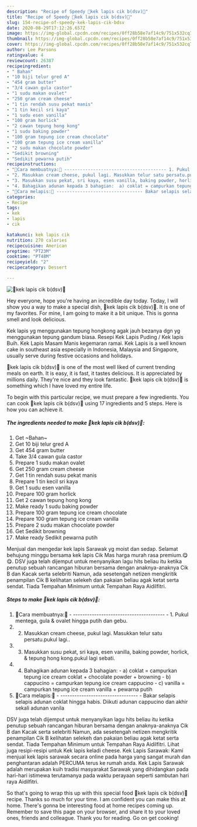 ```yaml
---
description: "Recipe of Speedy 👑kek lapis cik b(dsv)👑"
title: "Recipe of Speedy 👑kek lapis cik b(dsv)👑"
slug: 154-recipe-of-speedy-kek-lapis-cik-bdsv
date: 2020-08-29T17:12:26.657Z
image: https://img-global.cpcdn.com/recipes/0ff28b58e7af14c9/751x532cq70/👑kek-lapis-cik-bdsv👑-resipi-foto-utama.jpg
thumbnail: https://img-global.cpcdn.com/recipes/0ff28b58e7af14c9/751x532cq70/👑kek-lapis-cik-bdsv👑-resipi-foto-utama.jpg
cover: https://img-global.cpcdn.com/recipes/0ff28b58e7af14c9/751x532cq70/👑kek-lapis-cik-bdsv👑-resipi-foto-utama.jpg
author: Lee Parsons
ratingvalue: 4
reviewcount: 26387
recipeingredient:
- " Bahan"
- "10 biji telur gred A"
- "454 gram butter"
- "3/4 cawan gula castor"
- "1 sudu makan ovalet"
- "250 gram cream cheese"
- "1 tin rendah susu pekat manis"
- "1 tin kecil sri kaya"
- "1 sudu esen vanilla"
- "100 gram horlick"
- "2 cawan tepung hong kong"
- "1 sudu baking powder"
- "100 gram tepung ice cream chocolate"
- "100 gram tepung ice cream vanilla"
- "2 sudu makan chocolate powder"
- "Sedikit browning"
- "Sedikit pewarna putih"
recipeinstructions:
- "🎈Cara membuatnya:🎈 --------------------------------------- 1. Pukul mentega, gula &amp; ovalet hingga putih dan gebu."
- "2. Masukkan cream cheese, pukul lagi. Masukkan telur satu persatu.pukul lagi.."
- "3. Masukkan susu pekat, sri kaya, esen vanilla, baking powder, horlick, &amp; tepung hong kong.pukul lagi sebati."
- "4. Bahagikan adunan kepada 3 bahagian:  a) coklat = campurkan tepung ice cream coklat + chocolate powder + browning b) cappucino = campurkan tepung ice cream cappucino c) vanilla = campurkan tepung ice cream vanilla + pewarna putih"
- "🎈Cara melapis:🎈 --------------------------------- Bakar selapis selapis adunan coklat hingga habis. Diikuti adunan cappucino dan akhir sekali adunan vanila"
categories:
- Recipe
tags:
- kek
- lapis
- cik

katakunci: kek lapis cik 
nutrition: 270 calories
recipecuisine: American
preptime: "PT23M"
cooktime: "PT48M"
recipeyield: "2"
recipecategory: Dessert

---
```



![👑kek lapis cik b(dsv)👑](https://img-global.cpcdn.com/recipes/0ff28b58e7af14c9/751x532cq70/👑kek-lapis-cik-bdsv👑-resipi-foto-utama.jpg)

Hey everyone, hope you're having an incredible day today. Today, I will show you a way to make a special dish, 👑kek lapis cik b(dsv)👑. It is one of my favorites. For mine, I am going to make it a bit unique. This is gonna smell and look delicious.

Kek lapis yg menggunakan tepung hongkong agak jauh bezanya dgn yg menggunakan tepung gandum biasa. Resepi Kek Lapis Puding / Kek lapis Buih. Kek Lapis Masam Manis kegemaran ramai. Kek Lapis is a well known cake in southeast asia especially in Indonesia, Malaysia and Singapore, usually serve during festive occasions and holidays.

👑kek lapis cik b(dsv)👑 is one of the most well liked of current trending meals on earth. It is easy, it is fast, it tastes delicious. It is appreciated by millions daily. They're nice and they look fantastic. 👑kek lapis cik b(dsv)👑 is something which I have loved my entire life.


To begin with this particular recipe, we must prepare a few ingredients. You can cook 👑kek lapis cik b(dsv)👑 using 17 ingredients and 5 steps. Here is how you can achieve it.

<!--inarticleads1-->

##### The ingredients needed to make 👑kek lapis cik b(dsv)👑:

1. Get  ~Bahan~
1. Get 10 biji telur gred A
1. Get 454 gram butter
1. Take 3/4 cawan gula castor
1. Prepare 1 sudu makan ovalet
1. Get 250 gram cream cheese
1. Get 1 tin rendah susu pekat manis
1. Prepare 1 tin kecil sri kaya
1. Get 1 sudu esen vanilla
1. Prepare 100 gram horlick
1. Get 2 cawan tepung hong kong
1. Make ready 1 sudu baking powder
1. Prepare 100 gram tepung ice cream chocolate
1. Prepare 100 gram tepung ice cream vanilla
1. Prepare 2 sudu makan chocolate powder
1. Get Sedikit browning
1. Make ready Sedikit pewarna putih


Menjual dan mengedar kek lapis Sarawak yg moist dan sedap. Selamat behujung minggu bersama kek lapis Cik Mas harga murah rasa premium.😋😋. DSV juga telah dijemput untuk menyanyikan lagu hits beliau itu ketika penutup sebuah rancangan hiburan bersama dengan anaknya-anaknya Cik B dan Kacak serta selebriti Namun, ada sesetengah netizen mengkritik penampilan Cik B kelihatan selekeh dan pakaian beliau agak ketat serta sendat. Tiada Tempahan Minimum untuk Tempahan Raya Aidilfitri. 

<!--inarticleads2-->

##### Steps to make 👑kek lapis cik b(dsv)👑:

1. 🎈Cara membuatnya:🎈 - --------------------------------------- - 1. Pukul mentega, gula &amp; ovalet hingga putih dan gebu.
1. 2. Masukkan cream cheese, pukul lagi. Masukkan telur satu persatu.pukul lagi..
1. 3. Masukkan susu pekat, sri kaya, esen vanilla, baking powder, horlick, &amp; tepung hong kong.pukul lagi sebati.
1. 4. Bahagikan adunan kepada 3 bahagian:  - a) coklat = campurkan tepung ice cream coklat + chocolate powder + browning - b) cappucino = campurkan tepung ice cream cappucino - c) vanilla = campurkan tepung ice cream vanilla + pewarna putih
1. 🎈Cara melapis:🎈 - --------------------------------- - Bakar selapis selapis adunan coklat hingga habis. Diikuti adunan cappucino dan akhir sekali adunan vanila


DSV juga telah dijemput untuk menyanyikan lagu hits beliau itu ketika penutup sebuah rancangan hiburan bersama dengan anaknya-anaknya Cik B dan Kacak serta selebriti Namun, ada sesetengah netizen mengkritik penampilan Cik B kelihatan selekeh dan pakaian beliau agak ketat serta sendat. Tiada Tempahan Minimum untuk Tempahan Raya Aidilfitri. Lihat juga resipi-resipi untuk Kek lapis keladi cheese. Kek Lapis Sarawak: Kami menjual kek lapis sarawak secara online pada harga yang sangat murah dan penghantaran adalah PERCUMA terus ke rumah anda. Kek Lapis Sarawak adalah merupakan kuih tradisi masyarakat Sarawak yang dihidangkan pada hari-hari istimewa terutamanya pada waktu perayaan seperti sambutan hari raya Aidilfitri. 

So that's going to wrap this up with this special food 👑kek lapis cik b(dsv)👑 recipe. Thanks so much for your time. I am confident you can make this at home. There's gonna be interesting food at home recipes coming up. Remember to save this page on your browser, and share it to your loved ones, friends and colleague. Thank you for reading. Go on get cooking!
